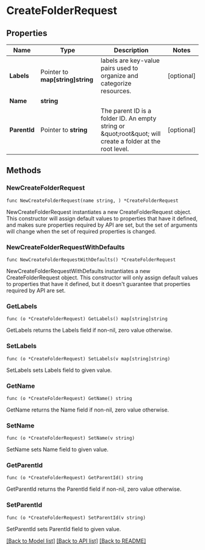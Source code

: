 # CreateFolderRequest

## Properties

Name | Type | Description | Notes
------------ | ------------- | ------------- | -------------
**Labels** | Pointer to **map[string]string** | labels are key-value pairs used to organize and categorize resources. | [optional] 
**Name** | **string** |  | 
**ParentId** | Pointer to **string** | The parent ID is a folder ID. An empty string or \&quot;root\&quot; will create a folder at the root level. | [optional] 

## Methods

### NewCreateFolderRequest

`func NewCreateFolderRequest(name string, ) *CreateFolderRequest`

NewCreateFolderRequest instantiates a new CreateFolderRequest object.
This constructor will assign default values to properties that have it defined,
and makes sure properties required by API are set, but the set of arguments
will change when the set of required properties is changed.

### NewCreateFolderRequestWithDefaults

`func NewCreateFolderRequestWithDefaults() *CreateFolderRequest`

NewCreateFolderRequestWithDefaults instantiates a new CreateFolderRequest object.
This constructor will only assign default values to properties that have it defined,
but it doesn't guarantee that properties required by API are set.

### GetLabels

`func (o *CreateFolderRequest) GetLabels() map[string]string`

GetLabels returns the Labels field if non-nil, zero value otherwise.

### SetLabels

`func (o *CreateFolderRequest) SetLabels(v map[string]string)`

SetLabels sets Labels field to given value.

### GetName

`func (o *CreateFolderRequest) GetName() string`

GetName returns the Name field if non-nil, zero value otherwise.

### SetName

`func (o *CreateFolderRequest) SetName(v string)`

SetName sets Name field to given value.

### GetParentId

`func (o *CreateFolderRequest) GetParentId() string`

GetParentId returns the ParentId field if non-nil, zero value otherwise.

### SetParentId

`func (o *CreateFolderRequest) SetParentId(v string)`

SetParentId sets ParentId field to given value.


[[Back to Model list]](../README.md#documentation-for-models) [[Back to API list]](../README.md#documentation-for-api-endpoints) [[Back to README]](../README.md)



